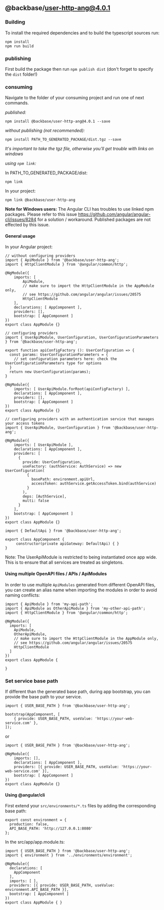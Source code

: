 ## @backbase/user-http-ang@4.0.1

### Building

To install the required dependencies and to build the typescript sources run:
```
npm install
npm run build
```

### publishing

First build the package then run ```npm publish dist``` (don't forget to specify the `dist` folder!)

### consuming

Navigate to the folder of your consuming project and run one of next commands.

_published:_

```
npm install @backbase/user-http-ang@4.0.1 --save
```

_without publishing (not recommended):_

```
npm install PATH_TO_GENERATED_PACKAGE/dist.tgz --save
```

_It's important to take the tgz file, otherwise you'll get trouble with links on windows_

_using `npm link`:_

In PATH_TO_GENERATED_PACKAGE/dist:
```
npm link
```

In your project:
```
npm link @backbase/user-http-ang
```

__Note for Windows users:__ The Angular CLI has troubles to use linked npm packages.
Please refer to this issue https://github.com/angular/angular-cli/issues/8284 for a solution / workaround.
Published packages are not effected by this issue.


#### General usage

In your Angular project:


```
// without configuring providers
import { ApiModule } from '@backbase/user-http-ang';
import { HttpClientModule } from '@angular/common/http';

@NgModule({
    imports: [
        ApiModule,
        // make sure to import the HttpClientModule in the AppModule only,
        // see https://github.com/angular/angular/issues/20575
        HttpClientModule
    ],
    declarations: [ AppComponent ],
    providers: [],
    bootstrap: [ AppComponent ]
})
export class AppModule {}
```

```
// configuring providers
import { UserApiModule, UserConfiguration, UserConfigurationParameters } from '@backbase/user-http-ang';

export function apiConfigFactory (): UserConfiguration => {
  const params: UserConfigurationParameters = {
    // set configuration parameters here: check the UserConfigurationParameters type for options
  }
  return new UserConfiguration(params);
}

@NgModule({
    imports: [ UserApiModule.forRoot(apiConfigFactory) ],
    declarations: [ AppComponent ],
    providers: [],
    bootstrap: [ AppComponent ]
})
export class AppModule {}
```

```
// configuring providers with an authentication service that manages your access tokens
import { UserApiModule, UserConfiguration } from '@backbase/user-http-ang';

@NgModule({
    imports: [ UserApiModule ],
    declarations: [ AppComponent ],
    providers: [
      {
        provide: UserConfiguration,
        useFactory: (authService: AuthService) => new UserConfiguration(
          {
            basePath: environment.apiUrl,
            accessToken: authService.getAccessToken.bind(authService)
          }
        ),
        deps: [AuthService],
        multi: false
      }
    ],
    bootstrap: [ AppComponent ]
})
export class AppModule {}
```

```
import { DefaultApi } from '@backbase/user-http-ang';

export class AppComponent {
	 constructor(private apiGateway: DefaultApi) { }
}
```

Note: The UserApiModule is restricted to being instantiated once app wide.
This is to ensure that all services are treated as singletons.

#### Using multiple OpenAPI files / APIs / ApiModules
In order to use multiple `ApiModules` generated from different OpenAPI files,
you can create an alias name when importing the modules
in order to avoid naming conflicts:
```
import { ApiModule } from 'my-api-path';
import { ApiModule as OtherApiModule } from 'my-other-api-path';
import { HttpClientModule } from '@angular/common/http';

@NgModule({
  imports: [
    ApiModule,
    OtherApiModule,
    // make sure to import the HttpClientModule in the AppModule only,
    // see https://github.com/angular/angular/issues/20575
    HttpClientModule
  ]
})
export class AppModule {

}
```


### Set service base path
If different than the generated base path, during app bootstrap, you can provide the base path to your service.

```
import { USER_BASE_PATH } from '@backbase/user-http-ang';

bootstrap(AppComponent, [
    { provide: USER_BASE_PATH, useValue: 'https://your-web-service.com' },
]);
```
or

```
import { USER_BASE_PATH } from '@backbase/user-http-ang';

@NgModule({
    imports: [],
    declarations: [ AppComponent ],
    providers: [{ provide: USER_BASE_PATH, useValue: 'https://your-web-service.com' }],
    bootstrap: [ AppComponent ]
})
export class AppModule {}
```


#### Using @angular/cli
First extend your `src/environments/*.ts` files by adding the corresponding base path:

```
export const environment = {
  production: false,
  API_BASE_PATH: 'http://127.0.0.1:8080'
};
```

In the src/app/app.module.ts:
```
import { USER_BASE_PATH } from '@backbase/user-http-ang';
import { environment } from '../environments/environment';

@NgModule({
  declarations: [
    AppComponent
  ],
  imports: [ ],
  providers: [{ provide: USER_BASE_PATH, useValue: environment.API_BASE_PATH }],
  bootstrap: [ AppComponent ]
})
export class AppModule { }
```
